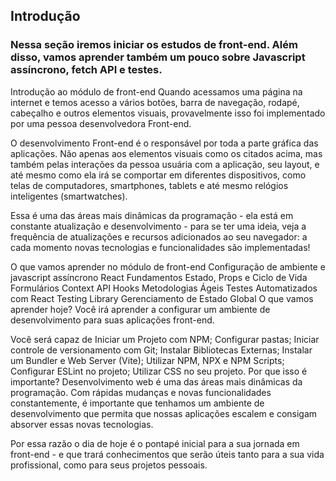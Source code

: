 ## Introdução
### Nessa seção iremos iniciar os estudos de front-end. Além disso, vamos aprender também um pouco sobre Javascript assíncrono, fetch API e testes.


Introdução ao módulo de front-end
Quando acessamos uma página na internet e temos acesso a vários botões, barra de navegação, rodapé, cabeçalho e outros elementos visuais, provavelmente isso foi implementado por uma pessoa desenvolvedora Front-end.

O desenvolvimento Front-end é o responsável por toda a parte gráfica das aplicações. Não apenas aos elementos visuais como os citados acima, mas também pelas interações da pessoa usuária com a aplicação, seu layout, e até mesmo como ela irá se comportar em diferentes dispositivos, como telas de computadores, smartphones, tablets e até mesmo relógios inteligentes (smartwatches).

Essa é uma das áreas mais dinâmicas da programação - ela está em constante atualização e desenvolvimento - para se ter uma ideia, veja a frequência de atualizações e recursos adicionados ao seu navegador: a cada momento novas tecnologias e funcionalidades são implementadas!

O que vamos aprender no módulo de front-end
Configuração de ambiente e javascript assíncrono
React
Fundamentos
Estado, Props e Ciclo de Vida
Formulários
Context API
Hooks
Metodologias Ágeis
Testes Automatizados com React Testing Library
Gerenciamento de Estado Global
O que vamos aprender hoje?
Você irá aprender a configurar um ambiente de desenvolvimento para suas aplicações front-end.

Você será capaz de
Iniciar um Projeto com NPM;
Configurar pastas;
Iniciar controle de versionamento com Git;
Instalar Bibliotecas Externas;
Instalar um Bundler e Web Server (Vite);
Utilizar NPM, NPX e NPM Scripts;
Configurar ESLint no projeto;
Utilizar CSS no seu projeto.
Por que isso é importante?
Desenvolvimento web é uma das áreas mais dinâmicas da programação. Com rápidas mudanças e novas funcionalidades constantemente, é importante que tenhamos um ambiente de desenvolvimento que permita que nossas aplicações escalem e consigam absorver essas novas tecnologias.

Por essa razão o dia de hoje é o pontapé inicial para a sua jornada em front-end - e que trará conhecimentos que serão úteis tanto para a sua vida profissional, como para seus projetos pessoais.

